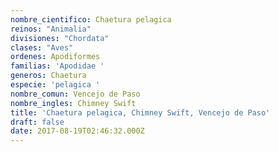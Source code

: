 ```yaml
---
nombre_cientifico: Chaetura pelagica
reinos: "Animalia"
divisiones: "Chordata"
clases: "Aves"
ordenes: Apodiformes
familias: 'Apodidae '
generos: Chaetura
especie: 'pelagica '
nombre_comun: Vencejo de Paso
nombre_ingles: Chimney Swift
title: 'Chaetura pelagica, Chimney Swift, Vencejo de Paso'
draft: false
date: 2017-08-19T02:46:32.000Z
---
```


